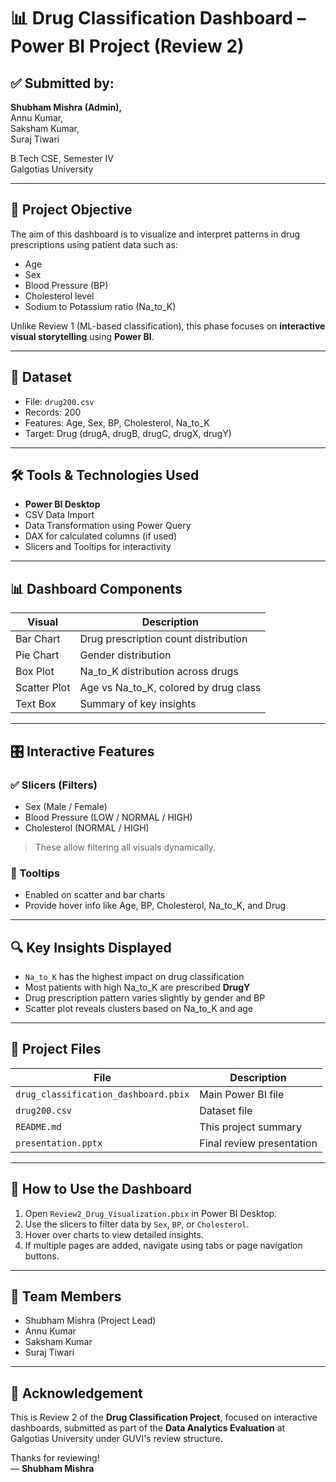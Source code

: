 # 📊 Drug Classification Dashboard – Power BI Project (Review 2)

## ✅ Submitted by:
**Shubham Mishra (Admin),**  
Annu Kumar,  
Saksham Kumar,  
Suraj Tiwari  

B.Tech CSE, Semester IV  
Galgotias University  

---

## 🎯 Project Objective

The aim of this dashboard is to visualize and interpret patterns in drug prescriptions using patient data such as:

- Age
- Sex
- Blood Pressure (BP)
- Cholesterol level
- Sodium to Potassium ratio (Na_to_K)

Unlike Review 1 (ML-based classification), this phase focuses on **interactive visual storytelling** using **Power BI**.

---

## 📁 Dataset

- File: `drug200.csv`
- Records: 200
- Features: Age, Sex, BP, Cholesterol, Na_to_K
- Target: Drug (drugA, drugB, drugC, drugX, drugY)

---

## 🛠️ Tools & Technologies Used

- **Power BI Desktop**
- CSV Data Import
- Data Transformation using Power Query
- DAX for calculated columns (if used)
- Slicers and Tooltips for interactivity

---

## 📊 Dashboard Components

| Visual | Description |
|--------|-------------|
| Bar Chart | Drug prescription count distribution |
| Pie Chart | Gender distribution |
| Box Plot | Na_to_K distribution across drugs |
| Scatter Plot | Age vs Na_to_K, colored by drug class |
| Text Box | Summary of key insights |

---

## 🎛️ Interactive Features

### ✅ Slicers (Filters)
- Sex (Male / Female)
- Blood Pressure (LOW / NORMAL / HIGH)
- Cholesterol (NORMAL / HIGH)

> These allow filtering all visuals dynamically.

### 💬 Tooltips
- Enabled on scatter and bar charts
- Provide hover info like Age, BP, Cholesterol, Na_to_K, and Drug

---

## 🔍 Key Insights Displayed

- `Na_to_K` has the highest impact on drug classification
- Most patients with high Na_to_K are prescribed **DrugY**
- Drug prescription pattern varies slightly by gender and BP
- Scatter plot reveals clusters based on Na_to_K and age

---

## 📁 Project Files

| File | Description |
|------|-------------|
| `drug_classification_dashboard.pbix` | Main Power BI file |
| `drug200.csv` | Dataset file |
| `README.md` | This project summary |
| `presentation.pptx` | Final review presentation |

---

## 🧭 How to Use the Dashboard

1. Open `Review2_Drug_Visualization.pbix` in Power BI Desktop.
2. Use the slicers to filter data by `Sex`, `BP`, or `Cholesterol`.
3. Hover over charts to view detailed insights.
4. If multiple pages are added, navigate using tabs or page navigation buttons.

---

## 👥 Team Members

- Shubham Mishra (Project Lead)
- Annu Kumar
- Saksham Kumar
- Suraj Tiwari

---

## 🏁 Acknowledgement

This is Review 2 of the **Drug Classification Project**, focused on interactive dashboards, submitted as part of the **Data Analytics Evaluation** at Galgotias University under GUVI's review structure.

Thanks for reviewing!  
— **Shubham Mishra**

